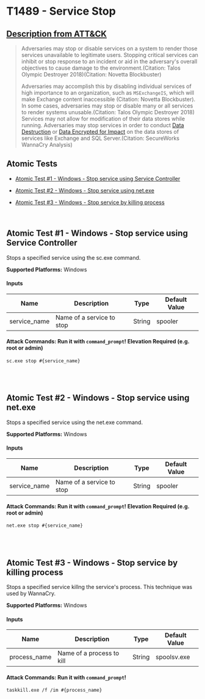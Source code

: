 # T1489 - Service Stop
## [Description from ATT&CK](https://attack.mitre.org/wiki/Technique/T1489)
<blockquote>Adversaries may stop or disable services on a system to render those services unavailable to legitimate users. Stopping critical services can inhibit or stop response to an incident or aid in the adversary's overall objectives to cause damage to the environment.(Citation: Talos Olympic Destroyer 2018)(Citation: Novetta Blockbuster) 

Adversaries may accomplish this by disabling individual services of high importance to an organization, such as <code>MSExchangeIS</code>, which will make Exchange content inaccessible (Citation: Novetta Blockbuster). In some cases, adversaries may stop or disable many or all services to render systems unusable.(Citation: Talos Olympic Destroyer 2018) Services may not allow for modification of their data stores while running. Adversaries may stop services in order to conduct [Data Destruction](https://attack.mitre.org/techniques/T1485) or [Data Encrypted for Impact](https://attack.mitre.org/techniques/T1486) on the data stores of services like Exchange and SQL Server.(Citation: SecureWorks WannaCry Analysis)</blockquote>

## Atomic Tests

- [Atomic Test #1 - Windows - Stop service using Service Controller](#atomic-test-1---windows---stop-service-using-service-controller)

- [Atomic Test #2 - Windows - Stop service using net.exe](#atomic-test-2---windows---stop-service-using-netexe)

- [Atomic Test #3 - Windows - Stop service by killing process](#atomic-test-3---windows---stop-service-by-killing-process)


<br/>

## Atomic Test #1 - Windows - Stop service using Service Controller
Stops a specified service using the sc.exe command.

**Supported Platforms:** Windows


#### Inputs
| Name | Description | Type | Default Value | 
|------|-------------|------|---------------|
| service_name | Name of a service to stop | String | spooler|


#### Attack Commands: Run it with `command_prompt`!  Elevation Required (e.g. root or admin) 
```
sc.exe stop #{service_name}
```





<br/>
<br/>

## Atomic Test #2 - Windows - Stop service using net.exe
Stops a specified service using the net.exe command.

**Supported Platforms:** Windows


#### Inputs
| Name | Description | Type | Default Value | 
|------|-------------|------|---------------|
| service_name | Name of a service to stop | String | spooler|


#### Attack Commands: Run it with `command_prompt`!  Elevation Required (e.g. root or admin) 
```
net.exe stop #{service_name}
```





<br/>
<br/>

## Atomic Test #3 - Windows - Stop service by killing process
Stops a specified service killng the service's process. 
This technique was used by WannaCry.

**Supported Platforms:** Windows


#### Inputs
| Name | Description | Type | Default Value | 
|------|-------------|------|---------------|
| process_name | Name of a process to kill | String | spoolsv.exe|


#### Attack Commands: Run it with `command_prompt`! 
```
taskkill.exe /f /im #{process_name}
```





<br/>
